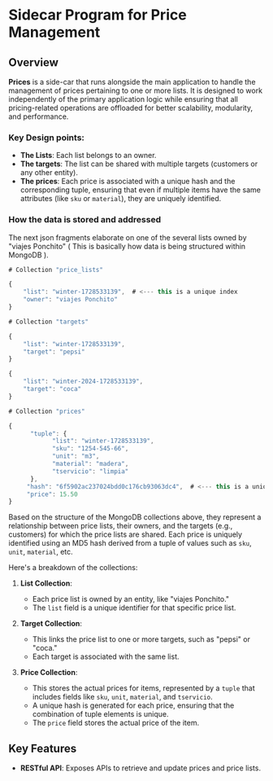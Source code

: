 # Sidecar Program for Price Management

## Overview

**Prices** is a side-car that runs alongside the main application to handle the management of prices pertaining to one or more lists. It is designed to work independently of the primary application logic while ensuring that all pricing-related operations are offloaded for better scalability, modularity, and performance.

### Key Design points:

-   **The Lists**: Each list belongs to an owner.
-   **The targets**: The list can be shared with multiple targets (customers or any other entity).
-   **The prices**: Each price is associated with a unique hash and the corresponding tuple, ensuring that even if multiple items have the same attributes (like `sku` or `material`), they are uniquely identified.

### How the data is stored and addressed

The next json fragments elaborate on one of the several lists owned by "viajes Ponchito" ( This is basically how data is being structured within MongoDB ). 

```js
# Collection "price_lists"

{
    "list": "winter-1728533139",  # <--- this is a unique index
    "owner": "viajes Ponchito"
}
```

```js
# Collection "targets"

{
    "list": "winter-1728533139",
    "target": "pepsi"
}

{
    "list": "winter-2024-1728533139",
    "target": "coca"
}
```

```js
# Collection "prices"

{
      "tuple": {
            "list": "winter-1728533139",
            "sku": "1254-545-66",
            "unit": "m3",
            "material": "madera",
            "tservicio": "limpia"
      },
     "hash": "6f5902ac237024bdd0c176cb93063dc4",  # <--- this is a unique index 
     "price": 15.50
}
```

Based on the structure of the MongoDB collections above, they represent a relationship between price lists, their owners, and the targets (e.g., customers) for which the price lists are shared. Each price is uniquely identified using an MD5 hash derived from a tuple of values such as `sku`, `unit`, `material`, etc.

Here's a breakdown of the collections:

1.  **List Collection**:
    
    -   Each price list is owned by an entity, like "viajes Ponchito."
    -   The `list` field is a unique identifier for that specific price list.
2.  **Target Collection**:
    
    -   This links the price list to one or more targets, such as "pepsi" or "coca."
    -   Each target is associated with the same list.
3.  **Price Collection**:
    
    -   This stores the actual prices for items, represented by a `tuple` that includes fields like `sku`, `unit`, `material`, and `tservicio`.
    -   A unique hash is generated for each price, ensuring that the combination of tuple elements is unique.
    -   The `price` field stores the actual price of the item.


## Key Features

- **RESTful API**: Exposes APIs to retrieve and update prices and price lists.
